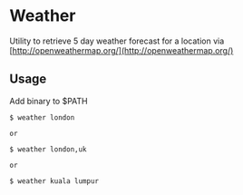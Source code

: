 # Weather

Utility to retrieve 5 day weather forecast for a location via [http://openweathermap.org/](http://openweathermap.org/)

## Usage

Add binary to $PATH

```
$ weather london

or

$ weather london,uk

or 

$ weather kuala lumpur
```
